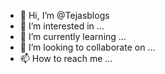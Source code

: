- 👋 Hi, I’m @Tejasblogs
- 👀 I’m interested in ...
- 🌱 I’m currently learning ...
- 💞️ I’m looking to collaborate on ...
- 📫 How to reach me ...

<!---
Tejasblogs/Tejasblogs is a ✨ special ✨ repository because its `README.md` (this file) appears on your GitHub profile.
You can click the Preview link to take a look at your changes.
--->

